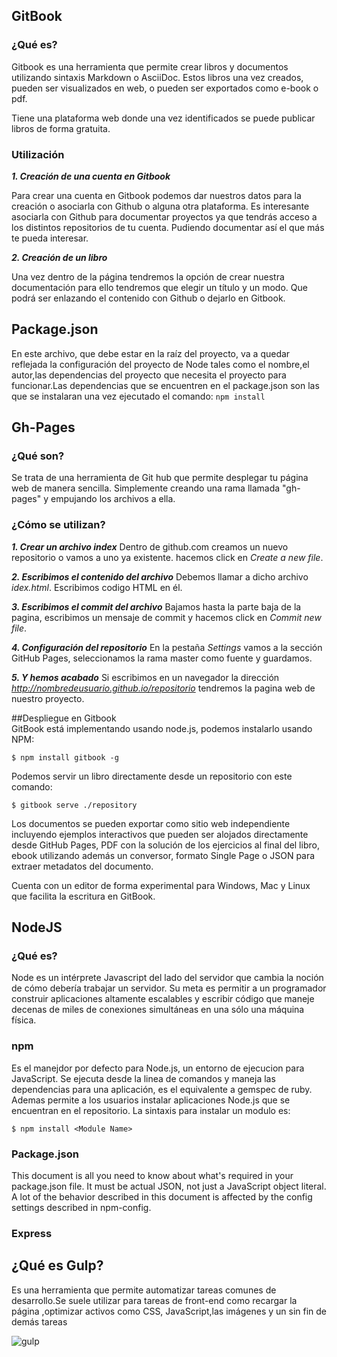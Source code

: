 ## GitBook

###  ¿Qué es?

Gitbook es una herramienta que permite crear libros y
documentos utilizando sintaxis Markdown o AsciiDoc. Estos
libros una vez creados, pueden ser visualizados en web, o
pueden ser exportados como e-book o pdf.

Tiene una plataforma web donde una vez identificados se puede publicar 
libros de forma gratuita.


### Utilización

***1. Creación de una cuenta en Gitbook***


Para crear una cuenta en Gitbook podemos dar nuestros datos para
la creación o asociarla con Github o alguna otra plataforma. Es interesante 
asociarla con Github para documentar proyectos ya que tendrás acceso a los
distintos repositorios de tu cuenta. Pudiendo documentar así el que más te pueda interesar.
    
***2. Creación de un libro***

Una vez dentro de la página tendremos la opción de crear nuestra documentación
para ello tendremos que elegir un título y un modo. Que podrá ser enlazando el
contenido con Github o dejarlo en Gitbook.



## Package.json


En este archivo, que debe estar en la raíz del proyecto, va a quedar reflejada la configuración del proyecto de Node tales como el nombre,el autor,las dependencias del 
proyecto que necesita el proyecto para funcionar.Las dependencias que se 
encuentren en el package.json son las que se instalaran una vez ejecutado
el comando: ```npm install```


## Gh-Pages
### ¿Qué son?
Se trata de una herramienta de Git hub que permite desplegar tu página web de manera sencilla. Simplemente creando una rama llamada "gh-pages" y empujando los archivos a ella.
### ¿Cómo se utilizan?
***1. Crear un archivo index***
    Dentro de github.com creamos un nuevo repositorio o vamos a uno ya existente. hacemos click en *Create a new file*. 

***2. Escribimos el contenido del archivo***
    Debemos llamar a dicho archivo *idex.html*. Escribimos codigo HTML en él.

***3. Escribimos el commit del archivo***
    Bajamos hasta la parte baja de la pagina, escribimos un mensaje de commit y hacemos click en *Commit new file*.

***4. Configuración del repositorio***
    En la pestaña *Settings* vamos a la sección GitHub Pages, seleccionamos la rama master como fuente y guardamos.

***5. Y hemos acabado***
    Si escribimos en un navegador la dirección *http://nombredeusuario.github.io/repositorio* tendremos la pagina web de nuestro proyecto.
  
  
  
##Despliegue en Gitbook  
  GitBook está implementando usando node.js, podemos instalarlo usando NPM:

```$ npm install gitbook -g```

Podemos servir un libro directamente desde un repositorio con este comando:

```$ gitbook serve ./repository```

Los documentos se pueden exportar como sitio web independiente incluyendo ejemplos interactivos que pueden ser alojados directamente desde GitHub Pages, 
PDF con la solución de los ejercicios al final del libro, ebook utilizando además un conversor, formato Single Page o JSON 
para extraer metadatos del documento.

Cuenta con un editor de forma experimental para Windows, Mac y Linux que facilita la escritura en GitBook.
  
  
  
    
## NodeJS
### ¿Qué es?
Node es un intérprete Javascript del lado del servidor que cambia la noción de cómo debería trabajar un servidor. Su meta es permitir a un programador construir aplicaciones altamente escalables y escribir código que maneje decenas de miles de conexiones simultáneas en una sólo una máquina física.

### npm
Es el manejdor por defecto para Node.js, un entorno de ejecucion para JavaScript. Se ejecuta desde la linea de comandos y maneja las dependencias para una aplicación, es el equivalente a gemspec de ruby.
Ademas permite a los usuarios instalar aplicaciones Node.js que se encuentran en el repositorio. La sintaxis para instalar un modulo es:

```$ npm install <Module Name> ```

### Package.json

This document is all you need to know about what's required in your package.json file. It must be actual JSON, not just a JavaScript object literal.
A lot of the behavior described in this document is affected by the config settings described in npm-config.

### Express

## ¿Qué es Gulp?
Es una herramienta que permite automatizar tareas comunes de desarrollo.Se suele utilizar para tareas de front-end como recargar la página
,optimizar activos como CSS, JavaScript,las imágenes y un sin fin de demás tareas

![gulp](images/gulp.png)
    
